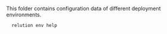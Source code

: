 This folder contains configuration data of different deployment environments.
```bash
  relution env help
```